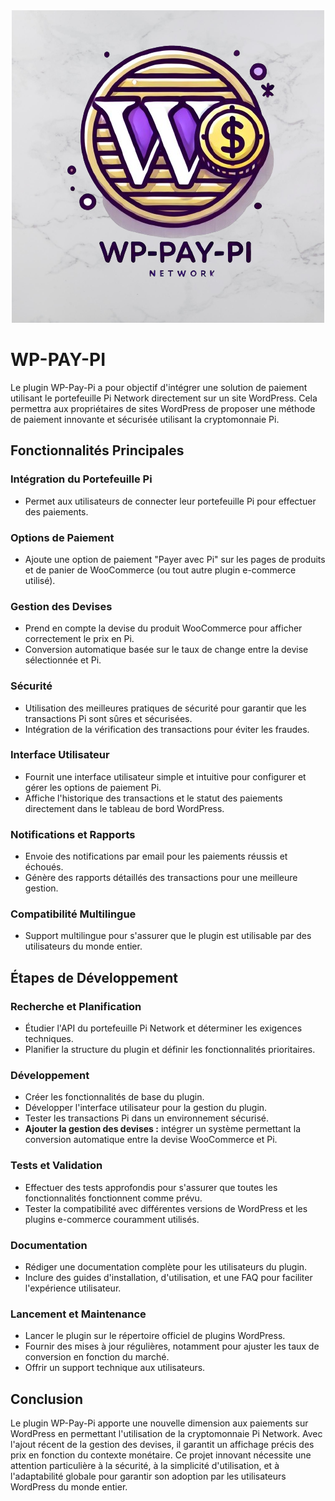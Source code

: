 <div>
  <div align="center">
    <img src="/wp-pay-pi-backgroundBreak.png" alt="Logo de WP-Pay-Pi" />
  </div>
  
  <!-- Contenu -->
  <h1>WP-PAY-PI</h1>
  <p>Le plugin WP-Pay-Pi a pour objectif d'intégrer une solution de paiement utilisant le portefeuille Pi Network directement sur un site WordPress. Cela permettra aux propriétaires de sites WordPress de proposer une méthode de paiement innovante et sécurisée utilisant la cryptomonnaie Pi.</p>
</div>

## Fonctionnalités Principales

### Intégration du Portefeuille Pi
- Permet aux utilisateurs de connecter leur portefeuille Pi pour effectuer des paiements.

### Options de Paiement
- Ajoute une option de paiement "Payer avec Pi" sur les pages de produits et de panier de WooCommerce (ou tout autre plugin e-commerce utilisé).

### Gestion des Devises
- Prend en compte la devise du produit WooCommerce pour afficher correctement le prix en Pi.
- Conversion automatique basée sur le taux de change entre la devise sélectionnée et Pi.

### Sécurité
- Utilisation des meilleures pratiques de sécurité pour garantir que les transactions Pi sont sûres et sécurisées.
- Intégration de la vérification des transactions pour éviter les fraudes.

### Interface Utilisateur
- Fournit une interface utilisateur simple et intuitive pour configurer et gérer les options de paiement Pi.
- Affiche l'historique des transactions et le statut des paiements directement dans le tableau de bord WordPress.

### Notifications et Rapports
- Envoie des notifications par email pour les paiements réussis et échoués.
- Génère des rapports détaillés des transactions pour une meilleure gestion.

### Compatibilité Multilingue
- Support multilingue pour s'assurer que le plugin est utilisable par des utilisateurs du monde entier.

## Étapes de Développement

### Recherche et Planification
- Étudier l'API du portefeuille Pi Network et déterminer les exigences techniques.
- Planifier la structure du plugin et définir les fonctionnalités prioritaires.

### Développement
- Créer les fonctionnalités de base du plugin.
- Développer l'interface utilisateur pour la gestion du plugin.
- Tester les transactions Pi dans un environnement sécurisé.
- **Ajouter la gestion des devises :** intégrer un système permettant la conversion automatique entre la devise WooCommerce et Pi.

### Tests et Validation
- Effectuer des tests approfondis pour s'assurer que toutes les fonctionnalités fonctionnent comme prévu.
- Tester la compatibilité avec différentes versions de WordPress et les plugins e-commerce couramment utilisés.

### Documentation
- Rédiger une documentation complète pour les utilisateurs du plugin.
- Inclure des guides d'installation, d'utilisation, et une FAQ pour faciliter l'expérience utilisateur.

### Lancement et Maintenance
- Lancer le plugin sur le répertoire officiel de plugins WordPress.
- Fournir des mises à jour régulières, notamment pour ajuster les taux de conversion en fonction du marché.
- Offrir un support technique aux utilisateurs.

## Conclusion

Le plugin WP-Pay-Pi apporte une nouvelle dimension aux paiements sur WordPress en permettant l'utilisation de la cryptomonnaie Pi Network. Avec l'ajout récent de la gestion des devises, il garantit un affichage précis des prix en fonction du contexte monétaire. Ce projet innovant nécessite une attention particulière à la sécurité, à la simplicité d'utilisation, et à l'adaptabilité globale pour garantir son adoption par les utilisateurs WordPress du monde entier.
